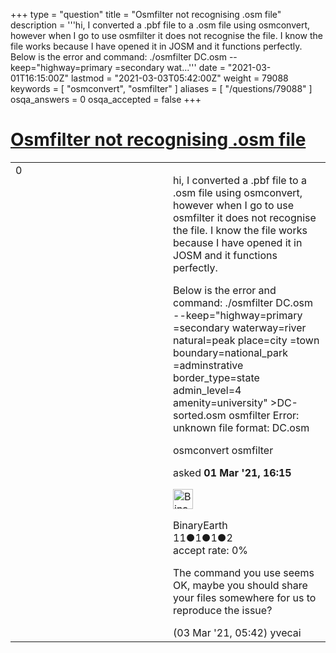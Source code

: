 +++
type = "question"
title = "Osmfilter not recognising .osm file"
description = '''hi, I converted a .pbf file to a .osm file using osmconvert, however when I go to use osmfilter it does not recognise the file. I know the file works because I have opened it in JOSM and it functions perfectly. Below is the error and command: ./osmfilter DC.osm --keep=&quot;highway=primary =secondary wat...'''
date = "2021-03-01T16:15:00Z"
lastmod = "2021-03-03T05:42:00Z"
weight = 79088
keywords = [ "osmconvert", "osmfilter" ]
aliases = [ "/questions/79088" ]
osqa_answers = 0
osqa_accepted = false
+++

<div class="headNormal">

# [Osmfilter not recognising .osm file](/questions/79088/osmfilter-not-recognising-osm-file)

</div>

<div id="main-body">

<div id="askform">

<table id="question-table" style="width:100%;">
<colgroup>
<col style="width: 50%" />
<col style="width: 50%" />
</colgroup>
<tbody>
<tr>
<td style="width: 30px; vertical-align: top"><div class="vote-buttons">
<span id="post-79088-upvote" class="ajax-command post-vote up" rel="nofollow" title="I like this post (click again to cancel)"> </span>
<div id="post-79088-score" class="post-score" title="current number of votes">
0
</div>
<span id="post-79088-downvote" class="ajax-command post-vote down" rel="nofollow" title="I dont like this post (click again to cancel)"> </span> <span id="favorite-mark" class="ajax-command favorite-mark" rel="nofollow" title="mark/unmark this question as favorite (click again to cancel)"> </span>
<div id="favorite-count" class="favorite-count">
&#10;</div>
</div></td>
<td><div id="item-right">
<div class="question-body">
<p>hi, I converted a .pbf file to a .osm file using osmconvert, however when I go to use osmfilter it does not recognise the file. I know the file works because I have opened it in JOSM and it functions perfectly.</p>
<p>Below is the error and command: ./osmfilter DC.osm --keep="highway=primary =secondary waterway=river natural=peak place=city =town boundary=national_park =adminstrative border_type=state admin_level=4 amenity=university" &gt;DC-sorted.osm osmfilter Error: unknown file format: DC.osm</p>
</div>
<div id="question-tags" class="tags-container tags">
<span class="post-tag tag-link-osmconvert" rel="tag" title="see questions tagged &#39;osmconvert&#39;">osmconvert</span> <span class="post-tag tag-link-osmfilter" rel="tag" title="see questions tagged &#39;osmfilter&#39;">osmfilter</span>
</div>
<div id="question-controls" class="post-controls">
&#10;</div>
<div class="post-update-info-container">
<div class="post-update-info post-update-info-user">
<p>asked <strong>01 Mar '21, 16:15</strong></p>
<img src="https://secure.gravatar.com/avatar/55cea3f6f45ac9318b5dacd30653ac4f?s=32&amp;d=identicon&amp;r=g" class="gravatar" width="32" height="32" alt="BinaryEarth&#39;s gravatar image" />
<p><span>BinaryEarth</span><br />
<span class="score" title="11 reputation points">11</span><span title="1 badges"><span class="badge1">●</span><span class="badgecount">1</span></span><span title="1 badges"><span class="silver">●</span><span class="badgecount">1</span></span><span title="2 badges"><span class="bronze">●</span><span class="badgecount">2</span></span><br />
<span class="accept_rate" title="Rate of the user&#39;s accepted answers">accept rate:</span> <span title="BinaryEarth has no accepted answers">0%</span></p>
</div>
</div>
<div id="comments-container-79088" class="comments-container">
<span id="79108"></span>
<div id="comment-79108" class="comment">
<div id="post-79108-score" class="comment-score">
&#10;</div>
<div class="comment-text">
<p>The command you use seems OK, maybe you should share your files somewhere for us to reproduce the issue?</p>
</div>
<div id="comment-79108-info" class="comment-info">
<span class="comment-age">(03 Mar '21, 05:42)</span> <span class="comment-user userinfo">yvecai</span>
</div>
</div>
</div>
<div id="comment-tools-79088" class="comment-tools">
&#10;</div>
<div class="clear">
&#10;</div>
<div id="comment-79088-form-container" class="comment-form-container">
&#10;</div>
<div class="clear">
&#10;</div>
</div></td>
</tr>
</tbody>
</table>

</div>

</div>

